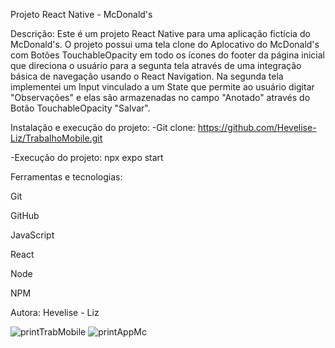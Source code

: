 Projeto React Native - McDonald's



Descrição:
Este é um projeto React Native para uma aplicação fictícia do McDonald's.
O projeto possui uma tela clone do Aplocativo do McDonald's com Botões TouchableOpacity em todo os ícones do footer da página inicial 
que direciona o usuário para a segunta tela através de uma integração básica de navegação usando o React Navigation.
Na segunda tela implementei um Input vinculado a um State que permite ao usuário digitar "Observações" e elas são armazenadas no campo "Anotado" através 
do Botão TouchableOpacity "Salvar".




Instalação e execução do projeto:
-Git clone: https://github.com/Hevelise-Liz/TrabalhoMobile.git

-Execução do projeto: npx expo start



Ferramentas e tecnologias:

Git 

GitHub 

JavaScript 

React 

Node 

NPM 


Autora: Hevelise - Liz 


![printTrabMobile](https://github.com/Hevelise-Liz/TrabalhoMobile/assets/142060905/c11fbc64-66e5-4918-a916-fd2138341122)
![printAppMc](https://github.com/Hevelise-Liz/TrabalhoMobile/assets/142060905/f2a76e46-04fe-4aa8-b204-4de03df2b983)






